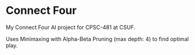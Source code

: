 # Connect Four

My Connect Four AI project for CPSC-481 at CSUF.

Uses Minimaxing with Alpha-Beta Pruning (max depth: 4) to find optimal play.
